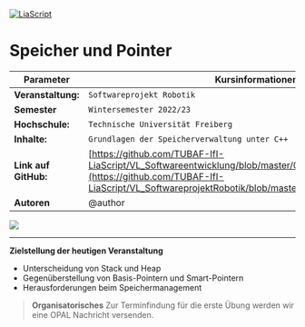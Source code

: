 <!--

author:   Sebastian Zug & Georg Jäger
email:    sebastian.zug@informatik.tu-freiberg.de & Georg.Jaeger@informatik.tu-freiberg.de
version:  0.0.1
language: de
narrator: Deutsch Female

import:   https://github.com/liascript/CodeRunner

-->

[![LiaScript](https://raw.githubusercontent.com/LiaScript/LiaScript/master/badges/course.svg)](https://liascript.github.io/course/?https://raw.githubusercontent.com/SebastianZug/VL_SoftwareprojektRobotik/master/02_SpeicherUndPointer.md#1)

# Speicher und Pointer

| Parameter            | Kursinformationen                                                                                                                                                                                           |
|----------------------|-------------------------------------------------------------------------------------------------------------------------------------------------------------------------------------------------------------|
| **Veranstaltung:**   | `Softwareprojekt Robotik`                                                                                                                                                                                   |
| **Semester**         | `Wintersemester 2022/23`                                                                                                                                                                                    |
| **Hochschule:**      | `Technische Universität Freiberg`                                                                                                                                                                           |
| **Inhalte:**         | `Grundlagen der Speicherverwaltung unter C++`                                                                                                                                                               |
| **Link auf GitHub:** | [https://github.com/TUBAF-IfI-LiaScript/VL_Softwareentwicklung/blob/master/02_SpeicherUndPointer.md](https://github.com/TUBAF-IfI-LiaScript/VL_SoftwareprojektRobotik/blob/master/02_SpeicherUndPointer.md) |
| **Autoren**          | @author                                                                                                                                                                                                     |

![](https://media.giphy.com/media/EizPK3InQbrNK/giphy.gif)

--------------------------------------------------------------------------------

**Zielstellung der heutigen Veranstaltung**

+ Unterscheidung von Stack und Heap
+ Gegenüberstellung von Basis-Pointern und Smart-Pointern
+ Herausforderungen beim Speichermanagement

> **Organisatorisches** Zur Terminfindung für die erste Übung werden wir eine OPAL Nachricht versenden. 
